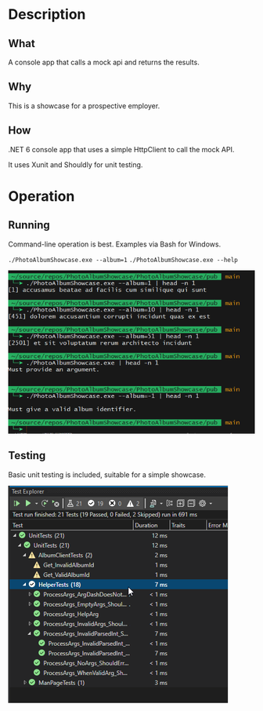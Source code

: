 # Description
## What

A console app that calls a mock api and returns the results.

## Why

This is a showcase for a prospective employer.

## How

.NET 6 console app that uses a simple HttpClient to call the mock API.

It uses Xunit and Shouldly for unit testing.

# Operation
## Running

Command-line operation is best.  Examples via Bash for Windows.

`./PhotoAlbumShowcase.exe --album=1`
`./PhotoAlbumShowcase.exe --help`

![Running](RunShot.png)

## Testing

Basic unit testing is included, suitable for a simple showcase.

![Running](TestShot.png)